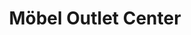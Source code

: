 ---
title: "Möbel Outlet Center"
url: /engen/moebel-outlet-center-ausser-ort-strasse/
shop: Möbel
---